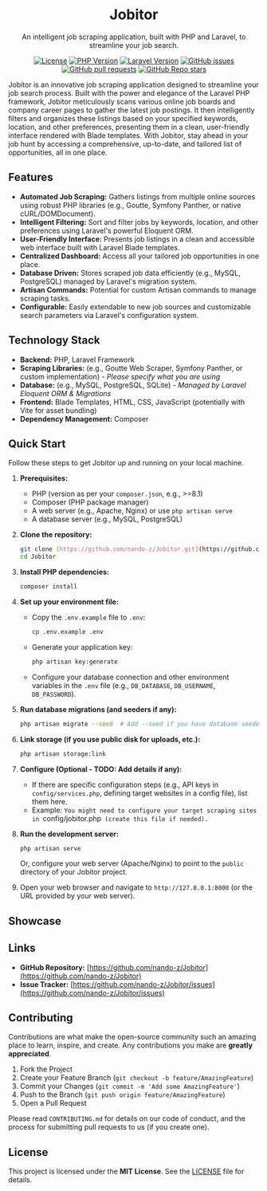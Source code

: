 <p align="center">
  <h1 align="center">Jobitor</h1>
</p>

<p align="center">
  An intelligent job scraping application, built with PHP and Laravel, to streamline your job search.
</p>

<p align="center">
  <a href="LICENSE"><img alt="License" src="https://img.shields.io/github/license/nando-z/Jobitor?style=flat-square&color=blue"></a>
  <a href="https://php.net"><img alt="PHP Version" src="https://img.shields.io/badge/php-%3E%3D8.1-blue.svg?style=flat-square&logo=php&logoColor=white"></a>
  <a href="https://laravel.com"><img alt="Laravel Version" src="https://img.shields.io/badge/laravel-10.x-FF2D20.svg?style=flat-square&logo=laravel"></a>
  <a href="https://github.com/nando-z/Jobitor/issues"><img alt="GitHub issues" src="https://img.shields.io/github/issues/nando-z/Jobitor?style=flat-square&color=brightgreen"></a>
  <a href="https://github.com/nando-z/Jobitor/pulls"><img alt="GitHub pull requests" src="https://img.shields.io/github/issues-pr/nando-z/Jobitor?style=flat-square&color=blueviolet"></a>
  <a href="https://github.com/nando-z/Jobitor/stargazers"><img alt="GitHub Repo stars" src="https://img.shields.io/github/stars/nando-z/Jobitor?style=flat-square&logo=github"></a>
</p>

Jobitor is an innovative job scraping application designed to streamline your job search process. Built with the power and elegance of the Laravel PHP framework, Jobitor meticulously scans various online job boards and company career pages to gather the latest job postings. It then intelligently filters and organizes these listings based on your specified keywords, location, and other preferences, presenting them in a clean, user-friendly interface rendered with Blade templates. With Jobitor, stay ahead in your job hunt by accessing a comprehensive, up-to-date, and tailored list of opportunities, all in one place.

## Features

- **Automated Job Scraping:** Gathers listings from multiple online sources using robust PHP libraries (e.g., Goutte, Symfony Panther, or native cURL/DOMDocument).
- **Intelligent Filtering:** Sort and filter jobs by keywords, location, and other preferences using Laravel's powerful Eloquent ORM.
- **User-Friendly Interface:** Presents job listings in a clean and accessible web interface built with Laravel Blade templates.
- **Centralized Dashboard:** Access all your tailored job opportunities in one place.
- **Database Driven:** Stores scraped job data efficiently (e.g., MySQL, PostgreSQL) managed by Laravel's migration system.
- **Artisan Commands:** Potential for custom Artisan commands to manage scraping tasks.
- **Configurable:** Easily extendable to new job sources and customizable search parameters via Laravel's configuration system.

## Technology Stack

- **Backend:** PHP, Laravel Framework
- **Scraping Libraries:** (e.g., Goutte Web Scraper, Symfony Panther, or custom implementation) - *Please specify what you are using*
- **Database:** (e.g., MySQL, PostgreSQL, SQLite) - *Managed by Laravel Eloquent ORM & Migrations*
- **Frontend:** Blade Templates, HTML, CSS, JavaScript (potentially with Vite for asset bundling)
- **Dependency Management:** Composer

## Quick Start

Follow these steps to get Jobitor up and running on your local machine.

1.  **Prerequisites:**
    * PHP (version as per your `composer.json`, e.g., >=8.1)
    * Composer (PHP package manager)
    * A web server (e.g., Apache, Nginx) or use `php artisan serve`
    * A database server (e.g., MySQL, PostgreSQL)

2.  **Clone the repository:**
    ```bash
    git clone [https://github.com/nando-z/Jobitor.git](https://github.com/nando-z/Jobitor.git)
    cd Jobitor
    ```

3.  **Install PHP dependencies:**
    ```bash
    composer install
    ```

4.  **Set up your environment file:**
    * Copy the `.env.example` file to `.env`:
      ```bash
      cp .env.example .env
      ```
    * Generate your application key:
      ```bash
      php artisan key:generate
      ```
    * Configure your database connection and other environment variables in the `.env` file (e.g., `DB_DATABASE`, `DB_USERNAME`, `DB_PASSWORD`).

5.  **Run database migrations (and seeders if any):**
    ```bash
    php artisan migrate --seed  # Add --seed if you have database seeders
    ```

6.  **Link storage (if you use public disk for uploads, etc.):**
    ```bash
    php artisan storage:link
    ```

7.  **Configure (Optional - TODO: Add details if any):**
    * If there are specific configuration steps (e.g., API keys in `config/services.php`, defining target websites in a config file), list them here.
    * Example: `You might need to configure your target scraping sites in `config/jobitor.php` (create this file if needed).`

8.  **Run the development server:**
    ```bash
    php artisan serve
    ```
    Or, configure your web server (Apache/Nginx) to point to the `public` directory of your Jobitor project.

9.  Open your web browser and navigate to `http://127.0.0.1:8000` (or the URL provided by your web server).

## Showcase

## Links

- **GitHub Repository:** [https://github.com/nando-z/Jobitor](https://github.com/nando-z/Jobitor)
- **Issue Tracker:** [https://github.com/nando-z/Jobitor/issues](https://github.com/nando-z/Jobitor/issues)

## Contributing

Contributions are what make the open-source community such an amazing place to learn, inspire, and create. Any contributions you make are **greatly appreciated**.

1.  Fork the Project
2.  Create your Feature Branch (`git checkout -b feature/AmazingFeature`)
3.  Commit your Changes (`git commit -m 'Add some AmazingFeature'`)
4.  Push to the Branch (`git push origin feature/AmazingFeature`)
5.  Open a Pull Request

Please read `CONTRIBUTING.md` for details on our code of conduct, and the process for submitting pull requests to us (if you create one).

## License

This project is licensed under the **MIT License**. See the [LICENSE](LICENSE) file for details.
